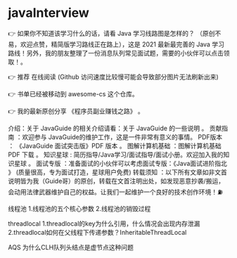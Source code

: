 # javaInterview

👉 如果你不知道该学习什么的话，请看 Java 学习线路图是怎样的？ （原创不易，欢迎点赞，精简版学习路线正在路上），这是 2021 最新最完善的 Java 学习路线！另外，我的朋友整理了一份消息队列常见面试题，需要的小伙伴可以点击领取！。

👉 推荐 在线阅读 (Github 访问速度比较慢可能会导致部分图片无法刷新出来)

👉 书单已经被移动到 awesome-cs 这个仓库。

👉 我的最新原创分享 《程序员副业赚钱之路》 。

介绍：关于 JavaGuide 的相关介绍请看：关于 JavaGuide 的一些说明 。
贡献指南 ：欢迎参与 JavaGuide的维护工作，这是一件非常有意义的事情。
PDF版本 ： 《JavaGuide 面试突击版》PDF 版本 。
图解计算机基础 ：图解计算机基础 PDF 下载 。
知识星球 : 简历指导/Java学习/面试指导/面试小册。欢迎加入我的知识星球 。
面试专版 ：准备面试的小伙伴可以考虑面试专版：《Java面试进阶指北 》 (质量很高，专为面试打造，星球用户免费)
转载须知 ：以下所有文章如非文首说明皆为我（Guide哥）的原创，转载在文首注明出处，如发现恶意抄袭/搬运，会动用法律武器维护自己的权益。让我们一起维护一个良好的技术创作环境！⛽️


线程池
1.线程池的五个核心参数
2.线程池的销毁过程


threadlocal
1.threadlocal的key为什么引用，什么情况会出现内存泄漏
2.threadlocal如何在父线程下传递参数？InheritableThreadLocal


AQS
为什么CLH队列头结点是虚节点这种问题
